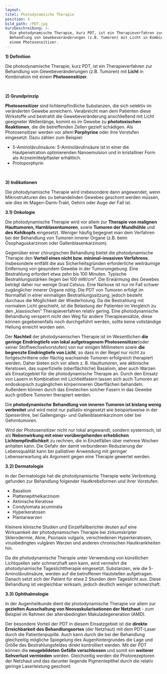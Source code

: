 ```yaml
---
layout:
titel: Photodynamische Therapie
position: 4
bild_path: /PDT.jpg
kurzbeschreibung: >-
  Die photodynamische Therapie, kurz PDT, ist ein Therapieverfahren zur
  Behandlung von Gewebeveränderungen (z.B. Tumoren) mit Licht in Kombination mit
  einem Photosensitizer.
---
```



**1) Definition**

Die photodynamische Therapie, kurz PDT, ist ein Therapieverfahren zur Behandlung von Gewebever&auml;nderungen (z.B. Tumoren) mit **Licht** in Kombination mit einem **Photosensitizer**.

&nbsp;

**2) Grundprinzip**

**Photosensitizer** sind lichtempfindliche Substanzen, die sich selektiv im ver&auml;nderten Gewebe anreichern. Verabreicht man dem Patienten diese Wirkstoffe und bestrahlt die Gewebever&auml;nderung anschlie&szlig;end mit Licht geeigneter Wellenl&auml;nge, kommt es im Gewebe zu **phototoxischen Reaktionen**, die die betreffenden Zellen gezielt sch&auml;digen. Als Photosensitizer werden vor allem **Porphyrine** oder ihre Vorstufen eingesetzt. Dazu z&auml;hlen zum Beispiel:

* 5-Aminol&auml;vulins&auml;ure: 5-Aminol&auml;vulins&auml;ure ist in einer die Hautpenetration optimierenden Nanoemulsion und in kristalliner Form als Arzneimittelpflaster erh&auml;ltlich.
* Protoporphyrin

&nbsp;

**3) Indikationen**

Die photodynamische Therapie wird insbesondere dann angewendet, wenn Mikrostrukturen des zu behandelnden Gewebes geschont werden m&uuml;ssen, wie dies im Magen-Darm-Trakt, Gehirn oder Auge der Fall ist.

**3.1) Onkologie**

Die photodynamische Therapie wird vor allem zur **Therapie von malignen Hauttumoren, Harnblasentumoren**, sowie **Tumoren der Mundh&ouml;hle** und **des** **Kehlkopfs** eingesetzt. Weniger h&auml;ufig begegnet man dem Verfahren bei der Behandlung von Tumoren innerer Organe (z.B. beim &Ouml;sophaguskarzinom oder Gallenblasenkarzinom).

Gegen&uuml;ber einer chirurgischen Behandlung bietet die photodynamische Therapie den **Vorteil eines nicht bzw. minimal-invasiven Verfahrens**. Insbesondere entf&auml;llt die aus Sicherheitsgr&uuml;nden erforderliche weitr&auml;umige Entfernung von gesundem Gewebe in der Tumorumgebung. Eine Bestrahlung erfordert etwa zehn bis 100 Minuten. Typische Bestrahlungsst&auml;rken liegen bei 100 mW/cm&sup2;. Die Erw&auml;rmung des Gewebes betr&auml;gt daher nur wenige Grad Celsius. Eine Narkose ist nur im Fall schwer zug&auml;nglicher innerer Organe n&ouml;tig. Die PDT von Tumoren erfolgt im Normalfall in einer einmaligen Bestrahlungssitzung, jedoch besteht durchaus die M&ouml;glichkeit der Wiederholung. Da die Bestrahlung mit normalem Licht geschieht, ist die Belastung der Patienten im Vergleich zu den „klassischen“ Therapieverfahren relativ gering. Eine photodynamische Behandlung versperrt nicht den Weg f&uuml;r andere Therapieans&auml;tze, diese k&ouml;nnen gegebenenfalls noch durchgef&uuml;hrt werden, sollte keine vollst&auml;ndige Heilung erreicht worden sein.

Der **Nachteil** der photodynamischen Therapie ist im Wesentlichen **die geringe Eindringtiefe von lokal aufgetragenem Photosensitizer**(oder seiner Stoffwechselvorstufen) von nur einigen Millimetern sowie **die begrenzte Eindringtiefe von Licht**, so dass in der Regel nur nicht zu fortgeschrittene oder fl&auml;chig wachsende Tumoren erfolgreich therapiert werden. Daher bieten sich vor allem z. B. Hauttumoren, wie aktinische Keratosen, das superfizielle (oberfl&auml;chliche) Basaliom, aber auch Warzen als Einsatzgebiet f&uuml;r die photodynamische Therapie an. Durch den Einsatz von Lasern in Kombination mit Lichtleitfasern lassen sich auch Tumoren an endoskopisch zug&auml;nglichen k&ouml;rperinneren Oberfl&auml;chen behandeln. Au&szlig;erdem k&ouml;nnen durch das Einstechen solcher Fasern in das Gewebe auch gr&ouml;&szlig;ere Tumoren therapiert werden.

Die **photodynamische** **Behandlung von inneren Tumoren ist bislang wenig verbreitet** und wird meist nur palliativ eingesetzt wie beispielsweise in der Speiser&ouml;hre, bei Gallengangs- und Gallenblasenkarzinom oder bei Gehirntumoren.

Wird der Photosensitizer nicht nur lokal angewandt, sondern systemisch, ist als **Nebenwirkung mit einer vor&uuml;bergehenden erheblichen Lichtempfindlichkeit** zu rechnen, die in Einzelf&auml;llen &uuml;ber mehrere Wochen anhalten kann. Die Gefahr der damit verbundenen Reduzierung der Lebensqualit&auml;t kann bei palliativer Anwendung mit geringer Lebenserwartung als Argument gegen eine Therapie gewertet werden.

**3.2) Dermatologie**

In der Dermatologie hat die photodynamische Therapie weite Verbreitung gefunden zur Behandlung folgender Hautkrebsformen und ihrer Vorstufen:

* Basaliom
* Plattenepithelkarzinom
* Aktinische Keratose
* Condylomata acuminata
* Hyperkeratosen
* Plantarwarzen

Kleinere klinische Studien und Einzelfallberichte deuten auf eine Wirksamkeit der photodynamischen Therapie bei zirkumskripter Sklerodermie, Akne, Psoriasis vulgaris, verschiedenen Hyperkeratosen, virusbedingten vulg&auml;ren Warzen und anderen chronischen Hautkrankheiten hin.

Da die photodynamische Therapie unter Verwendung von k&uuml;nstlichen Lichtquellen sehr schmerzhaft sein kann, wird vermehrt die photodynamische Tageslichttherapie eingesetzt. Substanzen, wie die 5-Aminol&auml;vulins&auml;ure, werden auf die betroffenen Hautstellen aufgetragen. Danach setzt sich der Patient f&uuml;r etwa 2 Stunden dem Tageslicht aus. Diese Behandlung ist vergleichbar wirksam, jedoch deutlich weniger schmerzhaft.

**3.3) Ophthalmologie**

In der Augenheilkunde dient die photodynamische Therapie vor allem zur **gezielten Ausschaltung von Neovaskularisationen der Netzhaut** - zum Beispiel im Rahmen der altersbedingten Makuladegeneration (AMD).

Der besondere Vorteil der PDT in diesem Einsatzgebiet ist die **direkte Erreichbarkeit des Behandlungsortes** (der Netzhaut) mit dem PDT-Laser durch die Patientenpupille. Auch kann durch die bei der Behandlung gleichzeitig m&ouml;gliche Spiegelung des Augenhintergrundes die Lage und Gr&ouml;&szlig;e des Bestrahlungsfeldes direkt kontrolliert werden. Mit der PDT k&ouml;nnen die **neugebildeten Gef&auml;&szlig;e verschlossen** und somit ein **weiterer Sehverlust vermieden** werden. Gleichzeitig werden die Photorezeptoren der Netzhaut und das darunter liegende Pigmentepithel durch die relativ geringe Laserleistung geschont.